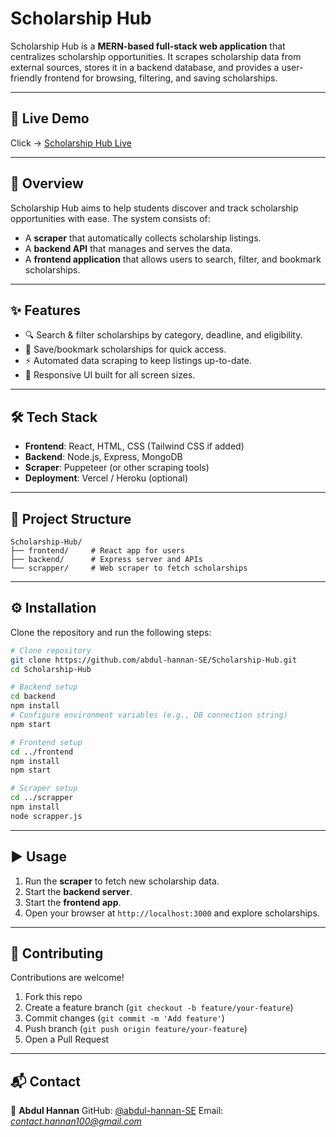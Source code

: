 # Scholarship Hub

Scholarship Hub is a **MERN-based full-stack web application** that centralizes scholarship opportunities. It scrapes scholarship data from external sources, stores it in a backend database, and provides a user-friendly frontend for browsing, filtering, and saving scholarships.

---

## 🚀 Live Demo

 Click → [Scholarship Hub Live](https://scholarship-hub-seven.vercel.app)

---

## 📖 Overview

Scholarship Hub aims to help students discover and track scholarship opportunities with ease. The system consists of:

* A **scraper** that automatically collects scholarship listings.
* A **backend API** that manages and serves the data.
* A **frontend application** that allows users to search, filter, and bookmark scholarships.

---

## ✨ Features

* 🔍 Search & filter scholarships by category, deadline, and eligibility.
* 💾 Save/bookmark scholarships for quick access.
* ⚡ Automated data scraping to keep listings up-to-date.
* 📱 Responsive UI built for all screen sizes.

---

## 🛠 Tech Stack

* **Frontend**: React, HTML, CSS (Tailwind CSS if added)
* **Backend**: Node.js, Express, MongoDB
* **Scraper**: Puppeteer (or other scraping tools)
* **Deployment**: Vercel / Heroku (optional)

---

## 📂 Project Structure

```
Scholarship-Hub/
├── frontend/     # React app for users
├── backend/      # Express server and APIs
└── scrapper/     # Web scraper to fetch scholarships
```

---

## ⚙️ Installation

Clone the repository and run the following steps:

```bash
# Clone repository
git clone https://github.com/abdul-hannan-SE/Scholarship-Hub.git
cd Scholarship-Hub

# Backend setup
cd backend
npm install
# Configure environment variables (e.g., DB connection string)
npm start

# Frontend setup
cd ../frontend
npm install
npm start

# Scraper setup
cd ../scrapper
npm install
node scrapper.js
```

---

## ▶️ Usage

1. Run the **scraper** to fetch new scholarship data.
2. Start the **backend server**.
3. Start the **frontend app**.
4. Open your browser at `http://localhost:3000` and explore scholarships.

---

## 🤝 Contributing

Contributions are welcome!

1. Fork this repo
2. Create a feature branch (`git checkout -b feature/your-feature`)
3. Commit changes (`git commit -m 'Add feature'`)
4. Push branch (`git push origin feature/your-feature`)
5. Open a Pull Request

---

## 📬 Contact

👤 **Abdul Hannan**
GitHub: [@abdul-hannan-SE](https://github.com/abdul-hannan-SE)
Email: *contact.hannan100@gmail.com*
